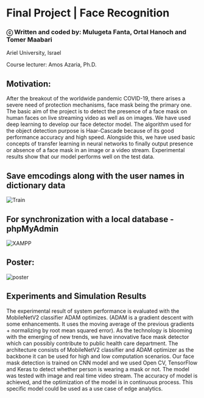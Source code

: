 # Final Project | Face Recognition
### ⓒ Written and coded by: Mulugeta Fanta, Ortal Hanoch and Tomer Maabari

Ariel University, Israel

Course lecturer: Amos Azaria, Ph.D.

## Motivation:

After the breakout of the worldwide pandemic COVID-19, there arises a severe
need of protection mechanisms, face mask being the primary one. The basic aim
of the project is to detect the presence of a face mask on human faces on live
streaming video as well as on images. We have used deep learning to develop
our face detector model. The algorithm used for the object detection purpose is
Haar-Cascade because of its good performance accuracy and high speed. Alongside this, we have used basic concepts of transfer learning in neural networks to finally output presence or absence of a face mask in an image or a video stream. Experimental results show that our model performs well on the test data.

## Save emcodings along with the user names in dictionary data
![Train](https://user-images.githubusercontent.com/44768171/130934019-5ec1d885-7ea0-41b6-89c4-164ea86687b0.jpeg)

## For synchronization with a local database - phpMyAdmin
![XAMPP](https://user-images.githubusercontent.com/44768171/130819102-f922e3fb-3291-4804-89c7-ba3f2759c99d.jpeg)

## Poster:

![poster](https://user-images.githubusercontent.com/44768171/122223259-af49fd00-cebb-11eb-85ba-4d3555a6ed7d.jpeg)

## Experiments and Simulation Results 

The experimental result of system performance is evaluated with the MobileNetV2 classifier ADAM optimizes. (ADAM is a gradient descent with some enhancements. It uses the moving average of the previous gradients + normalizing by root mean squared error). As the technology is blooming with the emerging of new trends, we have innovative face mask detector which can possibly contribute to public health care department. The architecture consists of MobileNetV2 classifier and ADAM optimizer as the backbone it can be used for high and low computation scenarios. Our face mask detection is trained on CNN model and we used Open CV, TensorFlow and Keras to detect whether person is wearing a mask or not. The model was tested with image and real time video stream. The accuracy of model is achieved, and the optimization of the model is in continuous process. This specific model could be used as a use case of edge analytics.
